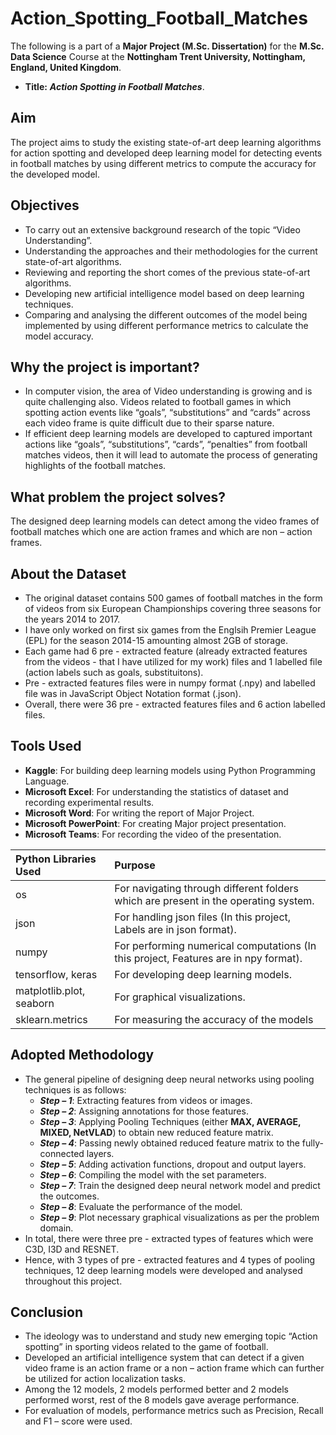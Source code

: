 # Action_Spotting_Football_Matches
The following is a part of a **Major Project (M.Sc. Dissertation)** for the **M.Sc. Data Science** Course at the **Nottingham Trent University, Nottingham, England, United Kingdom**.
 - **Title:** **_Action Spotting in Football Matches_**.

## Aim
The project aims to study the existing state-of-art deep learning algorithms for action spotting and developed deep learning model for detecting events in football matches by using different metrics to compute the accuracy for the developed model.

## Objectives
- To carry out an extensive background research of the topic “Video Understanding”.
- Understanding the approaches and their methodologies for the current state-of-art algorithms.
- Reviewing and reporting the short comes of the previous state-of-art algorithms.
- Developing new artificial intelligence model based on deep learning techniques.
- Comparing and analysing the different outcomes of the model being implemented by using different performance metrics to calculate the model accuracy.

## Why the project is important?
- In computer vision, the area of Video understanding is growing and is quite challenging also. Videos related to football games in which spotting action events like “goals”, “substitutions” and “cards” across each video frame is quite difficult due to their sparse nature.
- If efficient deep learning models are developed to captured important actions like “goals”, “substitutions”, “cards”, “penalties” from football matches videos, then it will lead to automate the process of generating highlights of the football matches.

## What problem the project solves?
The designed deep learning models can detect among the video frames of football matches which one are action frames and which are non – action frames.

## About the Dataset
- The original dataset contains 500 games of football matches in the form of videos from six European Championships covering three seasons for the years 2014 to 2017.
- I have only worked on first six games from the Englsih Premier League (EPL) for the season 2014-15 amounting almost 2GB of storage.
- Each game had 6 pre - extracted feature (already extracted features from the videos - that I have utilized for my work) files and 1 labelled file (action labels such as goals, substituitons).
- Pre - extracted features files were in numpy format (.npy) and labelled file was in JavaScript Object Notation format (.json).
- Overall, there were 36 pre - extracted features files and 6 action labelled files.

## Tools Used
- **Kaggle**: For building deep learning models using Python Programming Language.
- **Microsoft Excel**: For understanding the statistics of dataset and recording experimental results.
- **Microsoft Word**: For writing the report of Major Project.
- **Microsoft PowerPoint**: For creating Major project presentation.
- **Microsoft Teams**: For recording the video of the presentation.

| Python Libraries Used | Purpose |
| :-------------------- | :------ |
| os | For navigating through different folders which are present in the operating system. |
| json | For handling json files (In this project, Labels are in json format). |
| numpy | For performing numerical computations (In this project, Features are in npy format). |
| tensorflow, keras | For developing deep learning models. |
| matplotlib.plot, seaborn | For graphical visualizations. |
| sklearn.metrics | For measuring the accuracy of the models |

## Adopted Methodology
- The general pipeline of designing deep neural networks using pooling techniques is as follows:
    - **_Step – 1_**: Extracting features from videos or images.
    - **_Step – 2_**: Assigning annotations for those features.
    - **_Step – 3_**: Applying Pooling Techniques (either **MAX, AVERAGE, MIXED, NetVLAD**) to obtain new reduced feature matrix.
    - **_Step – 4_**: Passing newly obtained reduced feature matrix to the fully-connected layers.
    - **_Step – 5_**: Adding activation functions, dropout and output layers.
    - **_Step – 6_**: Compiling the model with the set parameters.
    - **_Step – 7_**: Train the designed deep neural network model and predict the outcomes.
    - **_Step – 8_**: Evaluate the performance of the model.
    - **_Step – 9_**: Plot necessary graphical visualizations as per the problem domain.
- In total, there were three pre - extracted types of features which were C3D, I3D and RESNET. 
- Hence, with 3 types of pre - extracted features and 4 types of pooling techniques, 12 deep learning models were developed and analysed throughout this project.

## Conclusion
- The ideology was to understand and study new emerging topic “Action spotting” in sporting videos related to the game of football.
- Developed an artificial intelligence system that can detect if a given video frame is an action frame or a non – action frame which can further be utilized for action localization tasks.
- Among the 12 models, 2 models performed better and 2 models performed worst, rest of the 8 models gave average performance. 
- For evaluation of models, performance metrics such as Precision, Recall and F1 – score were used.




